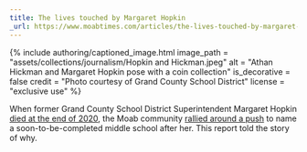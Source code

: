 ```yaml
---
title: The lives touched by Margaret Hopkin
_url: https://www.moabtimes.com/articles/the-lives-touched-by-margaret-hopkin/
---
```


{% include authoring/captioned_image.html
    image_path = "assets/collections/journalism/Hopkin and Hickman.jpeg"
    alt = "Athan Hickman and Margaret Hopkin pose with a coin collection"
    is_decorative = false
    credit = "Photo courtesy of Grand County School District"
    license = "exclusive use"
%}

When former Grand County School District Superintendent Margaret Hopkin [died at the end of 2020](https://www.moabtimes.com/articles/margaret-hopkin-1951-2020/), the Moab community [rallied around a push](https://www.moabtimes.com/articles/citizens-lobby-for-naming-middle-school-after-margaret-hopkin/) to name a soon-to-be-completed middle school after her. This report told the story of why.
